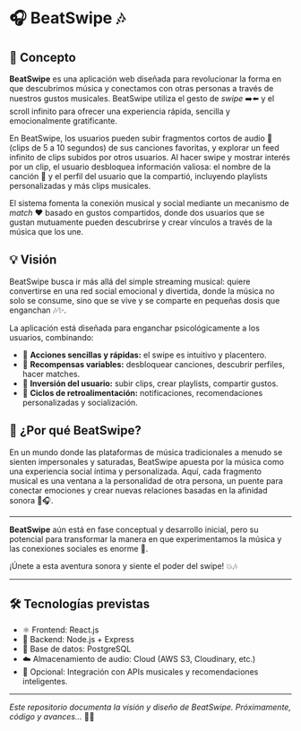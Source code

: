 # 🎧 BeatSwipe 🎶

## 🌟 Concepto

**BeatSwipe** es una aplicación web diseñada para revolucionar la forma en que descubrimos música y conectamos con otras personas a través de nuestros gustos musicales. BeatSwipe utiliza el gesto de *swipe* ➡️⬅️ y el scroll infinito para ofrecer una experiencia rápida, sencilla y emocionalmente gratificante.

En BeatSwipe, los usuarios pueden subir fragmentos cortos de audio 🎵 (clips de 5 a 10 segundos) de sus canciones favoritas, y explorar un feed infinito de clips subidos por otros usuarios. Al hacer swipe y mostrar interés por un clip, el usuario desbloquea información valiosa: el nombre de la canción 🎤 y el perfil del usuario que la compartió, incluyendo playlists personalizadas y más clips musicales.

El sistema fomenta la conexión musical y social mediante un mecanismo de *match* ❤️ basado en gustos compartidos, donde dos usuarios que se gustan mutuamente pueden descubrirse y crear vínculos a través de la música que los une.

## 💡 Visión

BeatSwipe busca ir más allá del simple streaming musical: quiere convertirse en una red social emocional y divertida, donde la música no solo se consume, sino que se vive y se comparte en pequeñas dosis que enganchan 🎶✨.

La aplicación está diseñada para enganchar psicológicamente a los usuarios, combinando:

- 🎯 **Acciones sencillas y rápidas:** el swipe es intuitivo y placentero.  
- 🎁 **Recompensas variables:** desbloquear canciones, descubrir perfiles, hacer matches.  
- 💪 **Inversión del usuario:** subir clips, crear playlists, compartir gustos.  
- 🔄 **Ciclos de retroalimentación:** notificaciones, recomendaciones personalizadas y socialización.

## 🎵 ¿Por qué BeatSwipe?

En un mundo donde las plataformas de música tradicionales a menudo se sienten impersonales y saturadas, BeatSwipe apuesta por la música como una experiencia social íntima y personalizada. Aquí, cada fragmento musical es una ventana a la personalidad de otra persona, un puente para conectar emociones y crear nuevas relaciones basadas en la afinidad sonora 🌈🎧.

---

**BeatSwipe** aún está en fase conceptual y desarrollo inicial, pero su potencial para transformar la manera en que experimentamos la música y las conexiones sociales es enorme 🚀.

¡Únete a esta aventura sonora y siente el poder del swipe! 💥🎶

---

## 🛠 Tecnologías previstas

- ⚛️ Frontend: React.js  
- 🚀 Backend: Node.js + Express  
- 🐘 Base de datos: PostgreSQL  
- ☁️ Almacenamiento de audio: Cloud (AWS S3, Cloudinary, etc.)  
- 🤖 Opcional: Integración con APIs musicales y recomendaciones inteligentes.

---

*Este repositorio documenta la visión y diseño de BeatSwipe. Próximamente, código y avances...* 🚧✨
